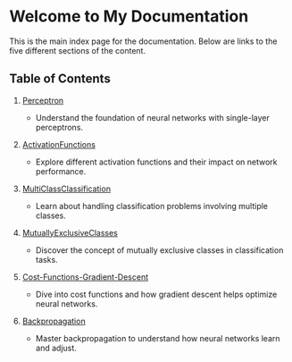 # Welcome to My Documentation

This is the main index page for the documentation. Below are links to the five different sections of the content.

## Table of Contents

1. [Perceptron](./Page-1_Single_AND_MultiLayers_Perceptrons.md)
   - Understand the foundation of neural networks with single-layer perceptrons.
   
2. [ActivationFunctions](./Page-2_ActivationFunctions.md)
   - Explore different activation functions and their impact on network performance.
   
3. [MultiClassClassification](./Page-3_MultiClassClassification.md)
   - Learn about handling classification problems involving multiple classes.

4. [MutuallyExclusiveClasses](./Page-4_MutuallyExclusiveClasses.md)
   - Discover the concept of mutually exclusive classes in classification tasks.

5. [Cost-Functions-Gradient-Descent](./Page-5_Cost-Functions-Gradient-Descent.md)
   - Dive into cost functions and how gradient descent helps optimize neural networks.

6. [Backpropagation](./Page-6_Backpropagation.md)
   - Master backpropagation to understand how neural networks learn and adjust.
